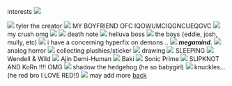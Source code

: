 interests ![](https://cdn.discordapp.com/emojis/1114473459356028998.gif?size=40&quality=lossless)

![](https://wilardo.crd.co/assets/images/gallery04/4893c975_original.gif?v=7d859d65) tyler the creator
![](https://wilardo.crd.co/assets/images/gallery04/4893c975_original.gif?v=7d859d65) MY BOYFRIEND OFC IQOWUMCIQGNCUEQGVC
![](https://wilardo.crd.co/assets/images/gallery04/4893c975_original.gif?v=7d859d65) my crush omg ![](https://pixel.crd.co/assets/images/gallery01/d1fe8af0.gif?v=f96483b1)
![](https://wilardo.crd.co/assets/images/gallery04/4893c975_original.gif?v=7d859d65) death note
![](https://wilardo.crd.co/assets/images/gallery04/4893c975_original.gif?v=7d859d65) helluva boss
![](https://wilardo.crd.co/assets/images/gallery04/4893c975_original.gif?v=7d859d65) the boys {eddie, josh, mully, etc)
![](https://wilardo.crd.co/assets/images/gallery04/4893c975_original.gif?v=7d859d65) i have a concerning hyperfix on demons ..
![](https://wilardo.crd.co/assets/images/gallery04/4893c975_original.gif?v=7d859d65) ***megamind.***
![](https://wilardo.crd.co/assets/images/gallery04/4893c975_original.gif?v=7d859d65) analog horror
![](https://wilardo.crd.co/assets/images/gallery04/4893c975_original.gif?v=7d859d65) collecting plushies/sticker
![](https://wilardo.crd.co/assets/images/gallery04/4893c975_original.gif?v=7d859d65) drawing 
![](https://wilardo.crd.co/assets/images/gallery04/4893c975_original.gif?v=7d859d65) SLEEPING 
![](https://wilardo.crd.co/assets/images/gallery04/4893c975_original.gif?v=7d859d65) Wendell & Wild
![](https://wilardo.crd.co/assets/images/gallery04/4893c975_original.gif?v=7d859d65) Ajin Demi-Human
![](https://wilardo.crd.co/assets/images/gallery04/4893c975_original.gif?v=7d859d65) Baki
![](https://wilardo.crd.co/assets/images/gallery04/4893c975_original.gif?v=7d859d65) Sonic Prime
![](https://wilardo.crd.co/assets/images/gallery04/4893c975_original.gif?v=7d859d65) SLIPKNOT AND KoRn !!!! OMG
![](https://wilardo.crd.co/assets/images/gallery04/4893c975_original.gif?v=7d859d65) shadow the hedgehog (he so babygirl)
![](https://wilardo.crd.co/assets/images/gallery04/4893c975_original.gif?v=7d859d65) knuckles...(he red bro I LOVE RED!!)
![](https://wilardo.crd.co/assets/images/gallery04/4893c975_original.gif?v=7d859d65) may add more
[back](tylerrr)